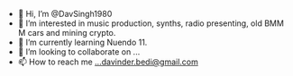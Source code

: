 - 👋 Hi, I’m @DavSingh1980
- 👀 I’m interested in music production, synths, radio presenting, old BMM M cars and mining crypto.
- 🌱 I’m currently learning Nuendo 11. 
- 💞️ I’m looking to collaborate on ...
- 📫 How to reach me ...davinder.bedi@gmail.com 

<!---
DavSingh1980/DavSingh1980 is a ✨ special ✨ repository because its `README.md` (this file) appears on your GitHub profile.
You can click the Preview link to take a look at your changes.
--->
